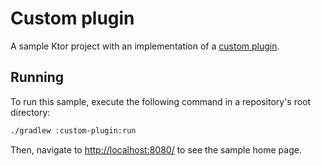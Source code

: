 # Custom plugin

A sample Ktor project with an implementation of a [custom plugin](https://ktor.io/docs/creating-custom-plugins.html).

## Running

To run this sample, execute the following command in a repository's root directory:

```bash
./gradlew :custom-plugin:run
```
 
Then, navigate to [http://localhost:8080/](http://localhost:8080/) to see the sample home page.  